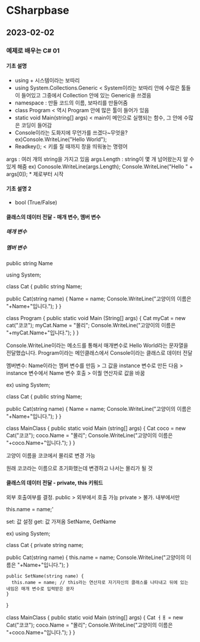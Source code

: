 # CSharpbase

## 2023-02-02

### 예제로 배우는 C# 01

#### 기초 설명

- using + 시스템이라는 보따리
- using System.Collections.Generic < System이라는 보따리 안에 수많은 툴들이 들어있고 그중에서 Collection 안에 있는 Generic을 쓰겠음
- namespace : 만들 코드의 이름, 보따리를 만들어줌
- class Program < 역시 Program 안에 많은 툴이 들어가 있음
- static void Main(string[] args) < main이 메인으로 실행되는 함수, 그 안에 수많은 코딩이 들어감
- Console이라는 도화지에 무언가를 쓰겠다~무엇을? ex)Console.WriteLine("Hello World");
- Readkey(); < 키를 칠 때까지 창을 띄워놓는 명령어

args : 여러 개의 string을 가지고 있음
args.Length : string이 몇 개 넘어왔는지 알 수 있게 해줌
ex) Conosole.WriteLine(args.Length);
Console.WriteLine("Hello " + args[0]); * 제로부터 시작


#### 기초 설명 2

- bool (True/False)


#### 클래스의 데이터 전달 - 매개 변수, 멤버 변수
##### 매개 변수
##### 멤버 변수
public string Name


using System;

class Cat {
   public string Name;
   
  public Cat(string name) {
    Name = name;
    Console.WriteLine("고양이의 이름은 "+Name+"입니다.");
  }
}

class Program {
  public static void Main (String[] args) {
    Cat myCat = new cat("코코");
    myCat.Name = "몰리";
    Console.WriteLine("고양이의 이름은 "+myCat.Name+"입니다.");
    }
}

Console.WriteLine이라는 메소드를 통해서 매개변수로 Hello World라는 문자열을 전달했습니다.
Program이라는 메인클래스에서 Console이라는 클래스로 데이터 전달

멤버변수: Name이라는 멤버 변수를 만듬 > 그 값을 instance 변수로 만든 다음 > instance 변수에서 Name 변수 호출 > 이퀄 연산자로 값을 바꿈

ex)
using System;

class Cat {
  public string Name;
  
  public Cat(string name) {
    Name = name;
    Console.WriteLine("고양이의 이름은 "+Name+"입니다.");
    }
}


class MainClass {
  public static void Main (string[] args) {
    Cat coco = new Cat("코코");
    coco.Name = "몰리";
    Console.WriteLine("고양이의 이름은 "+coco.Name+"입니다.");
    }
}

고양이 이름을 코코에서 몰리로 변경 가능


원래 코코라는 이름으로 초기화했는데 변경하고 나서는 몰리가 될 것


#### 클래스의 데이터 전달 - private, this 키워드
외부 호출여부를 결정.
public > 외부에서 호출 가능
private > 불가. 내부에서만


this.name = name;'

set: 값 설정
get: 값 가져옴
SetName, GetName

ex)
using System;

class Cat {
  private string name;
  
  public Cat(string name) {
    this.name = name;
    Console.WriteLine("고양이의 이름은 "+Name+"입니다.");
    }
    
    public SetName(string name) {
      this.name = name; // this라는 연산자로 자기자신의 클래스를 나타내고 뒤에 있는 네임은 매개 변수로 입력받은 문자
    }
}


class MainClass {
  public static void Main (string[] args) {
    Cat ㅓㅐ
    = new Cat("코코");
    coco.Name = "몰리";
    Console.WriteLine("고양이의 이름은 "+coco.Name+"입니다.");
    }
}
